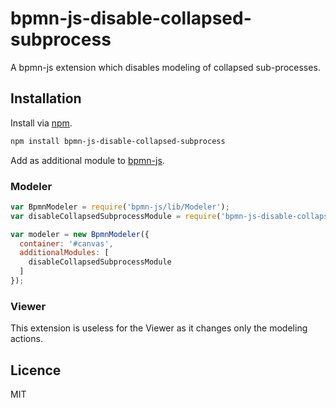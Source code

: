 # bpmn-js-disable-collapsed-subprocess

A bpmn-js extension which disables modeling of collapsed sub-processes.

## Installation

Install via [npm](http://npmjs.com/).

```bash
npm install bpmn-js-disable-collapsed-subprocess
```

Add as additional module to [bpmn-js](https://github.com/bpmn-io/bpmn-js).

### Modeler

```javascript
var BpmnModeler = require('bpmn-js/lib/Modeler');
var disableCollapsedSubprocessModule = require('bpmn-js-disable-collapsed-subprocess');

var modeler = new BpmnModeler({
  container: '#canvas',
  additionalModules: [
    disableCollapsedSubprocessModule
  ]
});
```

### Viewer

This extension is useless for the Viewer as it changes only the modeling actions.

## Licence

MIT
